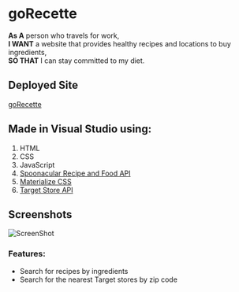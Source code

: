 # goRecette
**As A** person who travels for work,  
**I WANT** a website that provides healthy recipes and locations to buy ingredients,  
**SO THAT** I can stay committed to my diet.

## Deployed Site
[goRecette](https://lf56.github.io/goRecette/)

## Made in Visual Studio using:
1. HTML
2. CSS
3. JavaScript
4. [Spoonacular Recipe and Food API](https://https://spoonacular.com/)
5. [Materialize CSS](https://materializecss.com/)
6. [Target Store API](https://rapidapi.com/logicbuilder/api/target-com-store-product-reviews-locations-data/)

## Screenshots
![ScreenShot]()

### Features:
* Search for recipes by ingredients
* Search for the nearest Target stores by zip code